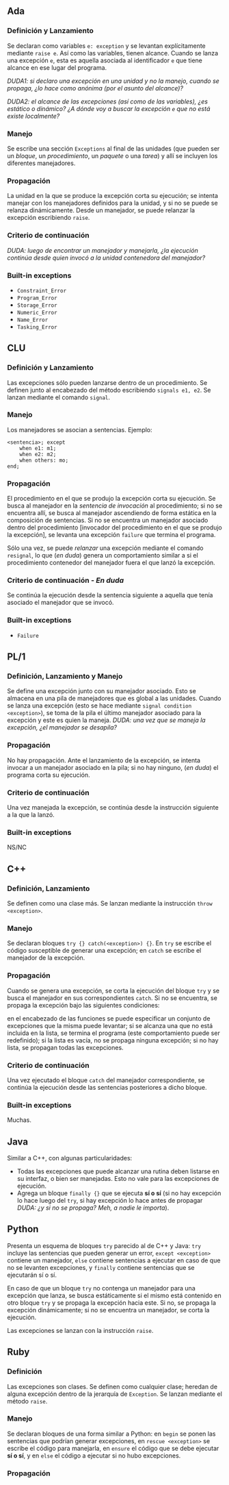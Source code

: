 ## Ada

### Definición y Lanzamiento

Se declaran como variables `e: exception` y se levantan explícitamente mediante `raise e`. Así como las variables, tienen alcance. Cuando se lanza una excepción `e`, esta es aquella asociada al identificador `e` que tiene alcance en ese lugar del programa.

*DUDA1: si declaro una excepción en una unidad y no la manejo, cuando se propaga, ¿lo hace como anónima (por el asunto del alcance)?*

*DUDA2: el alcance de las excepciones (así como de las variables), ¿es estático o dinámico? ¿A dónde voy a buscar la excepción `e` que no está existe localmente?*

### Manejo

Se escribe una sección `Exceptions` al final de las unidades (que pueden ser un *bloque*, un *procedimiento*, un *paquete* o una *tarea*) y allí se incluyen los diferentes manejadores.

### Propagación

La unidad en la que se produce la excepción corta su ejecución; se intenta manejar con los manejadores definidos para la unidad, y si no se puede se relanza dinámicamente. Desde un manejador, se puede relanzar la excepción escribiendo `raise`.

### Criterio de continuación

*DUDA: luego de encontrar un manejador y manejarla, ¿la ejecución continúa desde quien invocó a la unidad contenedora del manejador?*

### Built-in exceptions

* `Constraint_Error`
* `Program_Error`
* `Storage_Error`
* `Numeric_Error`
* `Name_Error`
* `Tasking_Error`

## CLU

### Definición y Lanzamiento

Las excepciones sólo pueden lanzarse dentro de un procedimiento. Se definen junto al encabezado del método escribiendo `signals e1, e2`. Se lanzan mediante el comando `signal`.

### Manejo

Los manejadores se asocian a sentencias. Ejemplo:

```
<sentencia>; except 
	when e1: m1;
	when e2: m2;
	when others: mo;
end;
```

### Propagación

El procedimiento en el que se produjo la excepción corta su ejecución. Se busca al manejador en la *sentencia de invocación* al procedimiento; si no se encuentra allí, se busca al manejador ascendiendo de forma estática en la composición de sentencias. Si no se encuentra un manejador asociado dentro del procedimiento [invocador del procedimiento en el que se produjo la excepción], se levanta una excepción `failure` que termina el programa.

Sólo una vez, se puede *relanzar* una excepción mediante el comando `resignal`, lo que (*en duda*) genera un comportamiento similar a si el procedimiento contenedor del manejador fuera el que lanzó la excepción. 

### Criterio de continuación - *En duda*

Se continúa la ejecución desde la sentencia siguiente a aquella que tenía asociado el manejador que se invocó.

### Built-in exceptions

* `Failure`

## PL/1

### Definición, Lanzamiento y Manejo

Se define una excepción junto con su manejador asociado. Esto se almacena en una pila de manejadores que es global a las unidades. Cuando se lanza una excepción (esto se hace mediante `signal condition <exception>`), se toma de la pila el último manejador asociado para la excepción y este es quien la maneja. *DUDA: una vez que se maneja la excepción, ¿el manejador se desapila?*

### Propagación

No hay propagación. Ante el lanzamiento de la excepción, se intenta invocar a un manejador asociado en la pila; si no hay ninguno, (*en duda*) el programa corta su ejecución.

### Criterio de continuación

Una vez manejada la excepción, se continúa desde la instrucción siguiente a la que la lanzó.

### Built-in exceptions

NS/NC

## C++

### Definición, Lanzamiento

Se definen como una clase más. Se lanzan mediante la instrucción `throw <exception>`.

### Manejo

Se declaran bloques `try {} catch(<exception>) {}`. En `try` se escribe el código susceptible de generar una excepción; en `catch` se escribe el manejador de la excepción. 

### Propagación

Cuando se genera una excepción, se corta la ejecución del bloque `try` y se busca el manejador en sus correspondientes `catch`. Si no se encuentra, se propaga la excepción bajo las siguientes condiciones:

en el encabezado de las funciones se puede especificar un conjunto de excepciones que la misma puede levantar; si se alcanza una que no está incluida en la lista, se termina el programa (este comportamiento puede ser redefinido); si la lista es vacía, no se propaga ninguna excepción; si no hay lista, se propagan todas las excepciones.

### Criterio de continuación

Una vez ejecutado el bloque `catch` del manejador correspondiente, se continúa la ejecución desde las sentencias posteriores a dicho bloque.

### Built-in exceptions

Muchas.

## Java

Similar a C++, con algunas particularidades:

* Todas las excepciones que puede alcanzar una rutina deben listarse en su interfaz, o bien ser manejadas. Esto no vale para las excepciones de ejecución.
* Agrega un bloque `finally {}` que se ejecuta **sí o sí** (si no hay excepción lo hace luego del `try`, si hay excepción lo hace antes de propagar *DUDA: ¿y si no se propaga? Meh, a nadie le importa*).

## Python

Presenta un esquema de bloques `try` parecido al de C++ y Java: `try` incluye las sentencias que pueden generar un error, `except <exception>` contiene un manejador, `else` contiene sentencias a ejecutar en caso de que no se levanten excepciones, y `finally` contiene sentencias que se ejecutarán sí o sí.

En caso de que un bloque `try` no contenga un manejador para una excepción que lanza, se busca estáticamente si el mismo está contenido en otro bloque `try` y se propaga la excepción hacia este. Si no, se propaga la excepción dinámicamente; si no se encuentra un manejador, se corta la ejecución.

Las excepciones se lanzan con la instrucción `raise`.

## Ruby

### Definición

Las excepciones son clases. Se definen como cualquier clase; heredan de alguna excepción dentro de la jerarquía de `Exception`. Se lanzan mediante el método `raise`.

### Manejo

Se declaran bloques de una forma similar a Python: en `begin` se ponen las sentencias que podrían generar excepciones, en `rescue <exception>` se escribe el código para manejarla, en `ensure` el código que se debe ejecutar **sí o sí**, y en `else` el código a ejecutar si no hubo excepciones.

### Propagación